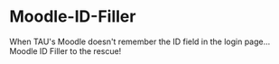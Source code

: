 # Moodle-ID-Filler
When TAU's Moodle doesn't remember the ID field in the login page... Moodle ID Filler to the rescue!
